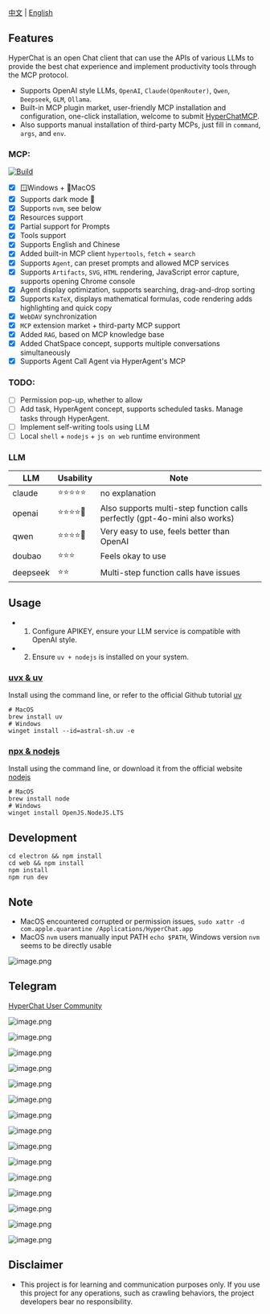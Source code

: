 [中文](README.zh.md) | [English](README.md)


## Features

HyperChat is an open Chat client that can use the APIs of various LLMs to provide the best chat experience and implement productivity tools through the MCP protocol.

* Supports OpenAI style LLMs, `OpenAI`, `Claude(OpenRouter)`, `Qwen`, `Deepseek`, `GLM`, `Ollama`.
* Built-in MCP plugin market, user-friendly MCP installation and configuration, one-click installation, welcome to submit [HyperChatMCP](https://github.com/BigSweetPotatoStudio/HyperChatMCP).
* Also supports manual installation of third-party MCPs, just fill in `command`, `args`, and `env`.

### MCP:

[![Build](https://github.com/BigSweetPotatoStudio/HyperChat/actions/workflows/build.yml/badge.svg)](https://github.com/BigSweetPotatoStudio/HyperChat/actions/workflows/build.yml)

- [x] 🪟Windows + 🍏MacOS
- [x] Supports dark mode 🌙
- [x] Supports `nvm`, see below
- [x] Resources support
- [x] Partial support for Prompts
- [x] Tools support
- [x] Supports English and Chinese
- [x] Added built-in MCP client `hypertools`, `fetch` + `search`
- [x] Supports `Agent`, can preset prompts and allowed MCP services
- [x] Supports `Artifacts`, `SVG`, `HTML` rendering, JavaScript error capture, supports opening Chrome console
- [x] Agent display optimization, supports searching, drag-and-drop sorting
- [x] Supports `KaTeX`, displays mathematical formulas, code rendering adds highlighting and quick copy
- [x] `WebDAV` synchronization
- [x] `MCP` extension market + third-party MCP support
- [x] Added `RAG`, based on MCP knowledge base
- [x] Added ChatSpace concept, supports multiple conversations simultaneously
- [x] Supports Agent Call Agent via HyperAgent's MCP

### TODO:

- [ ] Permission pop-up, whether to allow
- [ ] Add task, HyperAgent concept, supports scheduled tasks. Manage tasks through HyperAgent.
- [ ] Implement self-writing tools using LLM
- [ ] Local `shell` + `nodejs` + `js on web` runtime environment

### LLM

| LLM      | Usability   | Note                         |
| -------- | ------ | -------------------------- |
| claude   | ⭐⭐⭐⭐⭐  | no explanation             |
| openai   | ⭐⭐⭐⭐🌙 | Also supports multi-step function calls perfectly (gpt-4o-mini also works) |
| qwen     | ⭐⭐⭐⭐🌙  | Very easy to use, feels better than OpenAI  |
| doubao   | ⭐⭐⭐    | Feels okay to use          |
| deepseek | ⭐⭐      | Multi-step function calls have issues |

## Usage

* 1. Configure APIKEY, ensure your LLM service is compatible with OpenAI style.
* 2. Ensure `uv + nodejs` is installed on your system.

### [uvx & uv](https://github.com/astral-sh/uv)

Install using the command line, or refer to the official Github tutorial [uv](https://github.com/astral-sh/uv)

```
# MacOS
brew install uv
# Windows
winget install --id=astral-sh.uv -e
```
### [npx & nodejs](https://nodejs.org/en)

Install using the command line, or download it from the official website [nodejs](https://nodejs.org/en)
```
# MacOS
brew install node
# Windows
winget install OpenJS.NodeJS.LTS
```

## Development

```
cd electron && npm install
cd web && npm install
npm install
npm run dev
```

## Note

* MacOS encountered corrupted or permission issues, `sudo xattr -d com.apple.quarantine /Applications/HyperChat.app`
* MacOS `nvm` users manually input PATH `echo $PATH`, Windows version `nvm` seems to be directly usable

![image.png](./images/image47.png)

## Telegram

[HyperChat User Community](https://t.me/dadigua001)

![image.png](./images/image51.png)

![image.png](./images/image13.png)

![image.png](./images/image43.png)

![image.png](./images/image45.png)

![image.png](./images/image44.png)

![image.png](./images/image46.png)

![image.png](./images/image22.png)

![image.png](./images/image21.png)

![image.png](./images/image35.png)

![image.png](./images/image36.png)

![image.png](./images/image42.png)

![image.png](./images/image33.png)

![image.png](./images/image34.png)

![image.png](./images/image48.png)

![image.png](./images/image50.png)

## Disclaimer

* This project is for learning and communication purposes only. If you use this project for any operations, such as crawling behaviors, the project developers bear no responsibility.